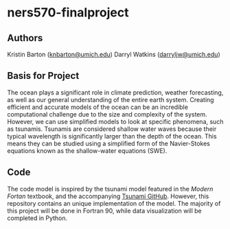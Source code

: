 # ners570-finalproject

## Authors
Kristin Barton (knbarton@umich.edu)
Darryl Watkins (darryljw@umich.edu)

## Basis for Project
The ocean plays a significant role in climate prediction, weather forecasting,
as well as our general understanding of the entire earth system.
Creating efficient and accurate models of the ocean can be an incredible
computational challenge due to the size and complexity of the system.
However, we can use simplified models to look at specific phenomena, such as
tsunamis. Tsunamis are considered shallow water waves because their typical
wavelength is significantly larger than the depth of the ocean. This means they
can be studied using a simplified form of the Navier-Stokes equations known as
the shallow-water equations (SWE).

## Code
The code model is inspired by the tsunami model featured in the *Modern Fortan*
textbook, and the accompanying [Tsunami GitHub](https://github.com/modern-fortran/tsunami).
However, this repository contains an unique implementation of the model.
The majority of this project will be done in Fortran 90, while data visualization
will be completed in Python.
